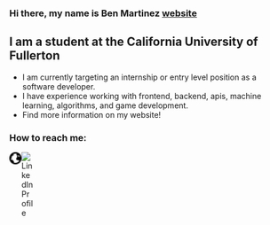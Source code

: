 ### Hi there, my name is Ben Martinez [website]

## I am a student at the California University of Fullerton
- I am currently targeting an internship or entry level position as a software developer.
- I have experience working with frontend, backend, apis, machine learning, algorithms, and game development.
- Find more information on my website!

### How to reach me:
[<img align="left" alt="benmartinez.netlify.app/" width="22px" src="https://raw.githubusercontent.com/iconic/open-iconic/master/svg/globe.svg"/>][website]
[<img align="left" alt="LinkedIn Profile" width="22px" src="https://cdn.jsdelivr.net/npm/simple-icons@v3/icons/linkedin.svg"/>][linkedin]

[website]: https://benmartinez.netlify.app/
[linkedin]: https://www.linkedin.com/in/ben-martinez-b8b052180/